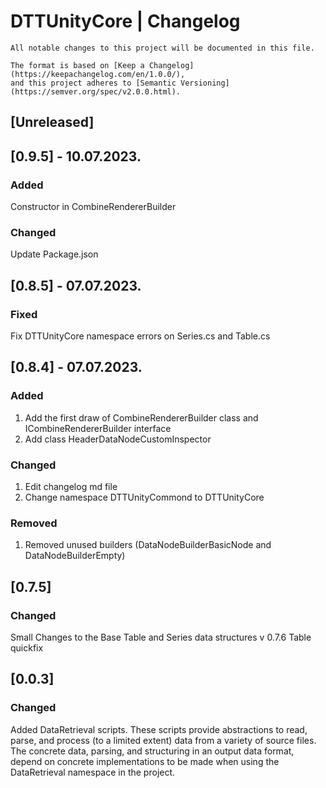 # DTTUnityCore | Changelog 
```
All notable changes to this project will be documented in this file.

The format is based on [Keep a Changelog](https://keepachangelog.com/en/1.0.0/),
and this project adheres to [Semantic Versioning](https://semver.org/spec/v2.0.0.html).
```

## [Unreleased]
## [0.9.5] - 10.07.2023.

### Added
Constructor in CombineRendererBuilder

### Changed
Update Package.json  


## [0.8.5] - 07.07.2023.

### Fixed

Fix DTTUnityCore namespace errors on Series.cs and Table.cs

## [0.8.4] - 07.07.2023.

### Added
1. Add the first draw of CombineRendererBuilder class and ICombineRendererBuilder interface
2. Add class HeaderDataNodeCustomInspector
### Changed
1. Edit changelog md file
2. Change namespace DTTUnityCommond to DTTUnityCore

### Removed
1.   Removed unused builders (DataNodeBuilderBasicNode and DataNodeBuilderEmpty) 

## [0.7.5]

### Changed

Small Changes to the Base Table and Series data structures v 0.7.6 Table quickfix

## [0.0.3]
### Changed

Added DataRetrieval scripts. These scripts provide abstractions to read, parse, and process (to a limited extent) data from a variety of source files. The concrete data, parsing, and structuring in an output data format, depend on concrete implementations to be made when using the DataRetrieval namespace in the project.



